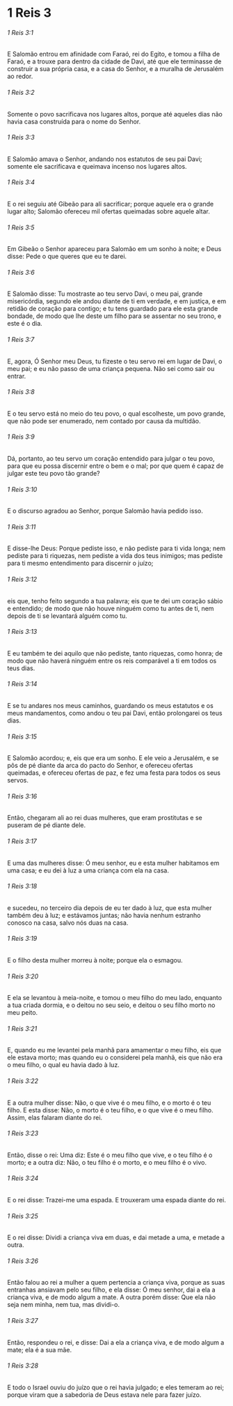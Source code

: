 # 1 Reis 3

###### 1 Reis 3:1

E Salomão entrou em afinidade com Faraó, rei do Egito, e tomou a filha de Faraó, e a trouxe para dentro da cidade de Davi, até que ele terminasse de construir a sua própria casa, e a casa do Senhor, e a muralha de Jerusalém ao redor.

###### 1 Reis 3:2

Somente o povo sacrificava nos lugares altos, porque até aqueles dias não havia casa construída para o nome do Senhor.

###### 1 Reis 3:3

E Salomão amava o Senhor, andando nos estatutos de seu pai Davi; somente ele sacrificava e queimava incenso nos lugares altos.

###### 1 Reis 3:4

E o rei seguiu até Gibeão para ali sacrificar; porque aquele era o grande lugar alto; Salomão ofereceu mil ofertas queimadas sobre aquele altar.

###### 1 Reis 3:5

Em Gibeão o Senhor apareceu para Salomão em um sonho à noite; e Deus disse: Pede o que queres que eu te darei.

###### 1 Reis 3:6

E Salomão disse: Tu mostraste ao teu servo Davi, o meu pai, grande misericórdia, segundo ele andou diante de ti em verdade, e em justiça, e em retidão de coração para contigo; e tu tens guardado para ele esta grande bondade, de modo que lhe deste um filho para se assentar no seu trono, e este é o dia.

###### 1 Reis 3:7

E, agora, Ó Senhor meu Deus, tu fizeste o teu servo rei em lugar de Davi, o meu pai; e eu não passo de uma criança pequena. Não sei como sair ou entrar.

###### 1 Reis 3:8

E o teu servo está no meio do teu povo, o qual escolheste, um povo grande, que não pode ser enumerado, nem contado por causa da multidão.

###### 1 Reis 3:9

Dá, portanto, ao teu servo um coração entendido para julgar o teu povo, para que eu possa discernir entre o bem e o mal; por que quem é capaz de julgar este teu povo tão grande?

###### 1 Reis 3:10

E o discurso agradou ao Senhor, porque Salomão havia pedido isso.

###### 1 Reis 3:11

E disse-lhe Deus: Porque pediste isso, e não pediste para ti vida longa; nem pediste para ti riquezas, nem pediste a vida dos teus inimigos; mas pediste para ti mesmo entendimento para discernir o juízo;

###### 1 Reis 3:12

eis que, tenho feito segundo a tua palavra; eis que te dei um coração sábio e entendido; de modo que não houve ninguém como tu antes de ti, nem depois de ti se levantará alguém como tu.

###### 1 Reis 3:13

E eu também te dei aquilo que não pediste, tanto riquezas, como honra; de modo que não haverá ninguém entre os reis comparável a ti em todos os teus dias.

###### 1 Reis 3:14

E se tu andares nos meus caminhos, guardando os meus estatutos e os meus mandamentos, como andou o teu pai Davi, então prolongarei os teus dias.

###### 1 Reis 3:15

E Salomão acordou; e, eis que era um sonho. E ele veio a Jerusalém, e se pôs de pé diante da arca do pacto do Senhor, e ofereceu ofertas queimadas, e ofereceu ofertas de paz, e fez uma festa para todos os seus servos.

###### 1 Reis 3:16

Então, chegaram ali ao rei duas mulheres, que eram prostitutas e se puseram de pé diante dele.

###### 1 Reis 3:17

E uma das mulheres disse: Ó meu senhor, eu e esta mulher habitamos em uma casa; e eu dei à luz a uma criança com ela na casa.

###### 1 Reis 3:18

e sucedeu, no terceiro dia depois de eu ter dado à luz, que esta mulher também deu à luz; e estávamos juntas; não havia nenhum estranho conosco na casa, salvo nós duas na casa.

###### 1 Reis 3:19

E o filho desta mulher morreu à noite; porque ela o esmagou.

###### 1 Reis 3:20

E ela se levantou à meia-noite, e tomou o meu filho do meu lado, enquanto a tua criada dormia, e o deitou no seu seio, e deitou o seu filho morto no meu peito.

###### 1 Reis 3:21

E, quando eu me levantei pela manhã para amamentar o meu filho, eis que ele estava morto; mas quando eu o considerei pela manhã, eis que não era o meu filho, o qual eu havia dado à luz.

###### 1 Reis 3:22

E a outra mulher disse: Não, o que vive é o meu filho, e o morto é o teu filho. E esta disse: Não, o morto é o teu filho, e o que vive é o meu filho. Assim, elas falaram diante do rei.

###### 1 Reis 3:23

Então, disse o rei: Uma diz: Este é o meu filho que vive, e o teu filho é o morto; e a outra diz: Não, o teu filho é o morto, e o meu filho é o vivo.

###### 1 Reis 3:24

E o rei disse: Trazei-me uma espada. E trouxeram uma espada diante do rei.

###### 1 Reis 3:25

E o rei disse: Dividi a criança viva em duas, e dai metade a uma, e metade a outra.

###### 1 Reis 3:26

Então falou ao rei a mulher a quem pertencia a criança viva, porque as suas entranhas ansiavam pelo seu filho, e ela disse: Ó meu senhor, dai a ela a criança viva, e de modo algum a mate. A outra porém disse: Que ela não seja nem minha, nem tua, mas dividi-o.

###### 1 Reis 3:27

Então, respondeu o rei, e disse: Dai a ela a criança viva, e de modo algum a mate; ela é a sua mãe.

###### 1 Reis 3:28

E todo o Israel ouviu do juízo que o rei havia julgado; e eles temeram ao rei; porque viram que a sabedoria de Deus estava nele para fazer juízo.

